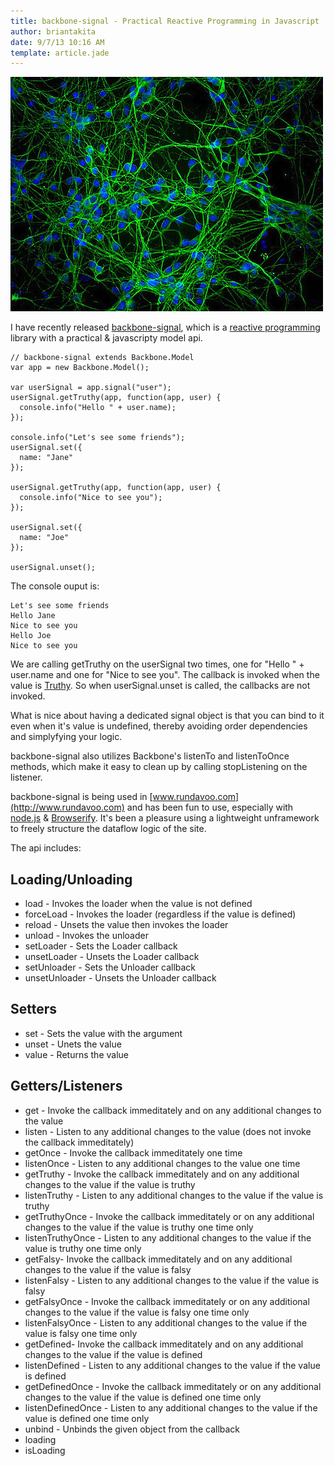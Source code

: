 ```yaml
---
title: backbone-signal - Practical Reactive Programming in Javascript
author: briantakita
date: 9/7/13 10:16 AM
template: article.jade
---
```


![From Parthiv Haldipur http://www.flickr.com/photos/hmmmmm/3903176411/ - Licensed under Creative Commons](neurons.jpg)

I have recently released [backbone-signal](https://github.com/btakita/backbone-signal), which is a [reactive programming](https://en.wikipedia.org/wiki/Reactive_programming) library with a practical & javascripty model api.

    // backbone-signal extends Backbone.Model
    var app = new Backbone.Model();

    var userSignal = app.signal("user");
    userSignal.getTruthy(app, function(app, user) {
      console.info("Hello " + user.name);
    });

    console.info("Let's see some friends");
    userSignal.set({
      name: "Jane"
    });

    userSignal.getTruthy(app, function(app, user) {
      console.info("Nice to see you");
    });

    userSignal.set({
      name: "Joe"
    });

    userSignal.unset();

The console ouput is:

    Let's see some friends
    Hello Jane
    Nice to see you
    Hello Joe
    Nice to see you

We are calling getTruthy on the userSignal two times, one for "Hello " + user.name and one for "Nice to see you". The callback is invoked when the value is [Truthy](http://www.sitepoint.com/javascript-truthy-falsy/). So when userSignal.unset is called, the callbacks are not invoked.

What is nice about having a dedicated signal object is that you can bind to it even when it's value is undefined, thereby avoiding order dependencies and simplyfying your logic.

backbone-signal also utilizes Backbone's listenTo and listenToOnce methods, which make it easy to clean up by calling stopListening on the listener.

backbone-signal is being used in [www.rundavoo.com](http://www.rundavoo.com) and has been fun to use, especially with [node.js](http://nodejs.org/) & [Browserify](http://browserify.org/). It's been a pleasure using a lightweight unframework to freely structure the dataflow logic of the site.

The api includes:

## Loading/Unloading

* load - Invokes the loader when the value is not defined
* forceLoad - Invokes the loader (regardless if the value is defined)
* reload - Unsets the value then invokes the loader
* unload - Invokes the unloader
* setLoader - Sets the Loader callback
* unsetLoader - Unsets the Loader callback
* setUnloader - Sets the Unloader callback
* unsetUnloader - Unsets the Unloader callback

## Setters

* set - Sets the value with the argument
* unset - Unets the value
* value - Returns the value

## Getters/Listeners

* get - Invoke the callback immeditately and on any additional changes to the value
* listen - Listen to any additional changes to the value (does not invoke the callback immeditately)
* getOnce - Invoke the callback immeditately one time
* listenOnce - Listen to any additional changes to the value one time
* getTruthy - Invoke the callback immeditately and on any additional changes to the value if the value is truthy
* listenTruthy - Listen to any additional changes to the value if the value is truthy
* getTruthyOnce - Invoke the callback immeditately or on any additional changes to the value if the value is truthy one time only
* listenTruthyOnce - Listen to any additional changes to the value if the value is truthy one time only
* getFalsy- Invoke the callback immeditately and on any additional changes to the value if the value is falsy
* listenFalsy - Listen to any additional changes to the value if the value is falsy
* getFalsyOnce - Invoke the callback immeditately or on any additional changes to the value if the value is falsy one time only
* listenFalsyOnce - Listen to any additional changes to the value if the value is falsy one time only
* getDefined- Invoke the callback immeditately and on any additional changes to the value if the value is defined
* listenDefined - Listen to any additional changes to the value if the value is defined
* getDefinedOnce - Invoke the callback immeditately or on any additional changes to the value if the value is defined one time only
* listenDefinedOnce - Listen to any additional changes to the value if the value is defined one time only
* unbind - Unbinds the given object from the callback
* loading
* isLoading
